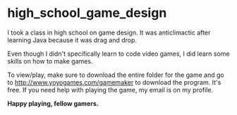 # high_school_game_design

I took a class in high school on game design. It was anticlimactic after learning Java because it was drag and drop. 

Even though I didn't specifically learn to code video games, I did learn some skills on how to make games.

To view/play, make sure to download the entire folder for the game and go to http://www.yoyogames.com/gamemaker to download the program. It's free. If you need help with playing the game, my email is on my profile.

**Happy playing, fellow gamers.**
